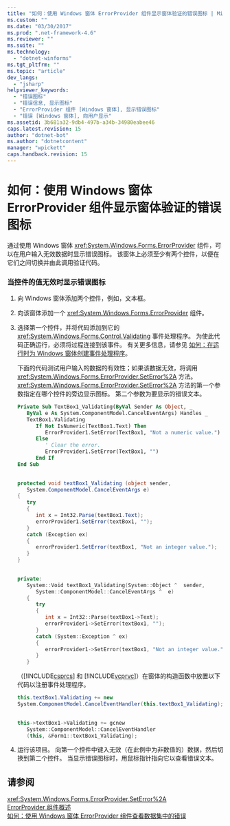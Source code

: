 ```yaml
---
title: "如何：使用 Windows 窗体 ErrorProvider 组件显示窗体验证的错误图标 | Microsoft Docs"
ms.custom: ""
ms.date: "03/30/2017"
ms.prod: ".net-framework-4.6"
ms.reviewer: ""
ms.suite: ""
ms.technology: 
  - "dotnet-winforms"
ms.tgt_pltfrm: ""
ms.topic: "article"
dev_langs: 
  - "jsharp"
helpviewer_keywords: 
  - "错误图标"
  - "错误信息, 显示图标"
  - "ErrorProvider 组件 [Windows 窗体], 显示错误图标"
  - "错误 [Windows 窗体], 向用户显示"
ms.assetid: 3b681a32-9db4-497b-a34b-34980eabee46
caps.latest.revision: 15
author: "dotnet-bot"
ms.author: "dotnetcontent"
manager: "wpickett"
caps.handback.revision: 15
---
```

# 如何：使用 Windows 窗体 ErrorProvider 组件显示窗体验证的错误图标
通过使用 Windows 窗体 <xref:System.Windows.Forms.ErrorProvider> 组件，可以在用户输入无效数据时显示错误图标。  该窗体上必须至少有两个控件，以便在它们之间切换并由此调用验证代码。  
  
### 当控件的值无效时显示错误图标  
  
1.  向 Windows 窗体添加两个控件，例如，文本框。  
  
2.  向该窗体添加一个 <xref:System.Windows.Forms.ErrorProvider> 组件。  
  
3.  选择第一个控件，并将代码添加到它的 <xref:System.Windows.Forms.Control.Validating> 事件处理程序。  为使此代码正确运行，必须将过程连接到该事件。  有关更多信息，请参见 [如何：在运行时为 Windows 窗体创建事件处理程序](../../../../docs/framework/winforms/how-to-create-event-handlers-at-run-time-for-windows-forms.md)。  
  
     下面的代码测试用户输入的数据的有效性；如果该数据无效，将调用 <xref:System.Windows.Forms.ErrorProvider.SetError%2A> 方法。  <xref:System.Windows.Forms.ErrorProvider.SetError%2A> 方法的第一个参数指定在哪个控件的旁边显示图标。  第二个参数为要显示的错误文本。  
  
    ```vb  
    Private Sub TextBox1_Validating(ByVal Sender As Object, _  
       ByVal e As System.ComponentModel.CancelEventArgs) Handles _  
       TextBox1.Validating  
          If Not IsNumeric(TextBox1.Text) Then  
             ErrorProvider1.SetError(TextBox1, "Not a numeric value.")  
          Else  
             ' Clear the error.  
             ErrorProvider1.SetError(TextBox1, "")  
          End If  
    End Sub  
  
    ```  
  
    ```csharp  
    protected void textBox1_Validating (object sender,  
       System.ComponentModel.CancelEventArgs e)  
    {  
       try  
       {  
          int x = Int32.Parse(textBox1.Text);  
          errorProvider1.SetError(textBox1, "");  
       }  
       catch (Exception ex)  
       {  
          errorProvider1.SetError(textBox1, "Not an integer value.");  
       }  
    }  
  
    ```  
  
    ```cpp  
    private:  
       System::Void textBox1_Validating(System::Object ^  sender,  
          System::ComponentModel::CancelEventArgs ^  e)  
       {  
          try  
          {  
             int x = Int32::Parse(textBox1->Text);  
             errorProvider1->SetError(textBox1, "");  
          }  
          catch (System::Exception ^ ex)  
          {  
             errorProvider1->SetError(textBox1, "Not an integer value.");  
          }  
       }  
    ```  
  
     （[!INCLUDE[csprcs](../../../../includes/csprcs-md.md)] 和 [!INCLUDE[vcprvc](../../../../includes/vcprvc-md.md)]）在窗体的构造函数中放置以下代码以注册事件处理程序。  
  
    ```csharp  
    this.textBox1.Validating += new  
    System.ComponentModel.CancelEventHandler(this.textBox1_Validating);  
  
    ```  
  
    ```cpp  
    this->textBox1->Validating += gcnew  
       System::ComponentModel::CancelEventHandler  
       (this, &Form1::textBox1_Validating);  
    ```  
  
4.  运行该项目。  向第一个控件中键入无效（在此例中为非数值的）数据，然后切换到第二个控件。  当显示错误图标时，用鼠标指针指向它以查看错误文本。  
  
## 请参阅  
 <xref:System.Windows.Forms.ErrorProvider.SetError%2A>   
 [ErrorProvider 组件概述](../../../../docs/framework/winforms/controls/errorprovider-component-overview-windows-forms.md)   
 [如何：使用 Windows 窗体 ErrorProvider 组件查看数据集中的错误](../../../../docs/framework/winforms/controls/view-errors-within-a-dataset-with-wf-errorprovider-component.md)